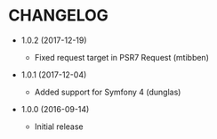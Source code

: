 CHANGELOG
=========

* 1.0.2 (2017-12-19)

  * Fixed request target in PSR7 Request (mtibben)

* 1.0.1 (2017-12-04)

  * Added support for Symfony 4 (dunglas)

* 1.0.0 (2016-09-14)

  * Initial release
